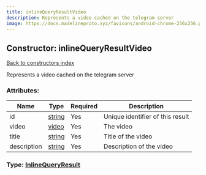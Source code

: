 ```yaml
---
title: inlineQueryResultVideo
description: Represents a video cached on the telegram server
image: https://docs.madelineproto.xyz/favicons/android-chrome-256x256.png
---
```

## Constructor: inlineQueryResultVideo  
[Back to constructors index](index.md)



Represents a video cached on the telegram server

### Attributes:

| Name     |    Type       | Required | Description |
|----------|---------------|----------|-------------|
|id|[string](../types/string.md) | Yes|Unique identifier of this result|
|video|[video](../constructors/video.md) | Yes|The video|
|title|[string](../types/string.md) | Yes|Title of the video|
|description|[string](../types/string.md) | Yes|Description of the video|



### Type: [InlineQueryResult](../types/InlineQueryResult.md)


